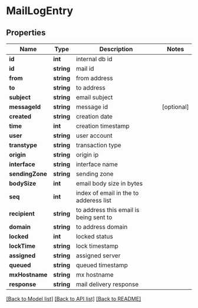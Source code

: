 # MailLogEntry

## Properties
Name | Type | Description | Notes
------------ | ------------- | ------------- | -------------
**id** | **int** | internal db id | 
**id** | **string** | mail id | 
**from** | **string** | from address | 
**to** | **string** | to address | 
**subject** | **string** | email subject | 
**messageId** | **string** | message id | [optional] 
**created** | **string** | creation date | 
**time** | **int** | creation timestamp | 
**user** | **string** | user account | 
**transtype** | **string** | transaction type | 
**origin** | **string** | origin ip | 
**interface** | **string** | interface name | 
**sendingZone** | **string** | sending zone | 
**bodySize** | **int** | email body size in bytes | 
**seq** | **int** | index of email in the to adderess list | 
**recipient** | **string** | to address this email is being sent to | 
**domain** | **string** | to address domain | 
**locked** | **int** | locked status | 
**lockTime** | **string** | lock timestamp | 
**assigned** | **string** | assigned server | 
**queued** | **string** | queued timestamp | 
**mxHostname** | **string** | mx hostname | 
**response** | **string** | mail delivery response | 

[[Back to Model list]](../../README.md#documentation-for-models) [[Back to API list]](../../README.md#documentation-for-api-endpoints) [[Back to README]](../../README.md)

